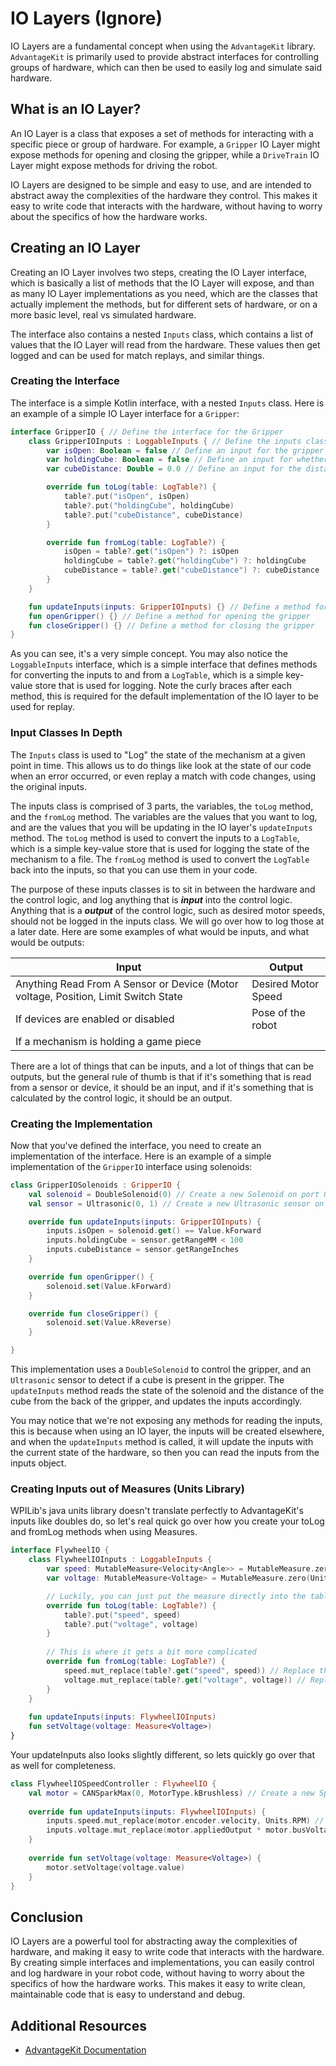# IO Layers (Ignore)

IO Layers are a fundamental concept when using the `AdvantageKit` library. `AdvantageKit` is primarily used to provide
abstract interfaces for controlling groups of hardware, which can then be used to easily log and simulate said hardware.

## What is an IO Layer?

An IO Layer is a class that exposes a set of methods for interacting with a specific piece or group of hardware. For
example, a `Gripper` IO Layer might expose methods for opening and closing the gripper, while a `DriveTrain` IO Layer
might
expose methods for driving the robot.

IO Layers are designed to be simple and easy to use, and are intended to abstract away the complexities of the hardware
they control. This makes it easy to write code that interacts with the hardware, without having to worry about the
specifics of how the hardware works.

## Creating an IO Layer

Creating an IO Layer involves two steps, creating the IO Layer interface, which is basically a list of methods that the
IO Layer will expose, and than as many IO Layer implementations as you need, which are the classes that actually
implement
the methods, but for different sets of hardware, or on a more basic level, real vs simulated hardware.

The interface also contains a nested `Inputs` class, which contains a list of values that the IO Layer will read from
the hardware. These values then get logged and can be used for match replays, and similar things.

### Creating the Interface

The interface is a simple Kotlin interface, with a nested `Inputs` class. Here is an example of a simple IO Layer
interface for a `Gripper`:

```kotlin
interface GripperIO { // Define the interface for the Gripper
    class GripperIOInputs : LoggableInputs { // Define the inputs class
        var isOpen: Boolean = false // Define an input for the gripper state
        var holdingCube: Boolean = false // Define an input for whether the gripper is holding a cube
        var cubeDistance: Double = 0.0 // Define an input for the distance of the cube from the back of the gripper

        override fun toLog(table: LogTable?) {
            table?.put("isOpen", isOpen)
            table?.put("holdingCube", holdingCube)
            table?.put("cubeDistance", cubeDistance)
        }

        override fun fromLog(table: LogTable?) {
            isOpen = table?.get("isOpen") ?: isOpen
            holdingCube = table?.get("holdingCube") ?: holdingCube
            cubeDistance = table?.get("cubeDistance") ?: cubeDistance
        }
    }

    fun updateInputs(inputs: GripperIOInputs) {} // Define a method for updating the inputs of the gripper
    fun openGripper() {} // Define a method for opening the gripper
    fun closeGripper() {} // Define a method for closing the gripper
}
```

As you can see, it's a very simple concept. You may also notice the `LoggableInputs` interface, which is a simple
interface that defines methods for converting the inputs to and from a `LogTable`, which is a simple key-value store
that is used for logging. Note the curly braces after each method, this is required for the default implementation of
the IO layer to be used for replay.

### Input Classes In Depth

The `Inputs` class is used to "Log" the state of the mechanism at a given point in time. This allows us to do things like
look at the state of our code when an error occurred, or even replay a match with code changes, using the original inputs.

The inputs class is comprised of 3 parts, the variables, the `toLog` method, and the `fromLog` method. The variables are
the values that you want to log, and are the values that you will be updating in the IO layer's `updateInputs` method.
The `toLog` method is used to convert the inputs to a `LogTable`, which is a simple key-value store that is used for
logging the state of the mechanism to a file. The `fromLog` method is used to convert the `LogTable` back into the
inputs, so that you can use them in your code.

The purpose of these inputs classes is to sit in between the hardware and the control logic, and log anything that is
***input*** into the control logic. Anything that is a ***output*** of the control logic, such as desired motor speeds,
should not be logged in the inputs class. We will go over how to log those at a later date. Here are some examples of
what would be inputs, and what would be outputs:

| Input                                                                              | Output              |
|------------------------------------------------------------------------------------|---------------------|
| Anything Read From A Sensor or Device (Motor voltage, Position, Limit Switch State | Desired Motor Speed |
| If devices are enabled or disabled                                                 | Pose of the robot   |
| If a mechanism is holding a game piece                                             |                     |

There are a lot of things that can be inputs, and a lot of things that can be outputs, but the general rule of thumb is
that if it's something that is read from a sensor or device, it should be an input, and if it's something that is
calculated by the control logic, it should be an output.

### Creating the Implementation

Now that you've defined the interface, you need to create an implementation of the interface. Here is an example of a
simple implementation of the `GripperIO` interface using solenoids:

```kotlin
class GripperIOSolenoids : GripperIO {
    val solenoid = DoubleSolenoid(0) // Create a new Solenoid on port 0
    val sensor = Ultrasonic(0, 1) // Create a new Ultrasonic sensor on ports 0 and 1

    override fun updateInputs(inputs: GripperIOInputs) {
        inputs.isOpen = solenoid.get() == Value.kForward
        inputs.holdingCube = sensor.getRangeMM < 100
        inputs.cubeDistance = sensor.getRangeInches
    }

    override fun openGripper() {
        solenoid.set(Value.kForward)
    }

    override fun closeGripper() {
        solenoid.set(Value.kReverse)
    }

}
```

This implementation uses a `DoubleSolenoid` to control the gripper, and an `Ultrasonic` sensor to detect if a cube is
present in the gripper. The `updateInputs` method reads the state of the solenoid and the distance of the cube from the
back of the gripper, and updates the inputs accordingly.

You may notice that we're not exposing any methods for reading the inputs, this is because when using an IO layer, the
inputs will be created elsewhere, and when the `updateInputs` method is called, it will update the inputs with the
current state of the hardware, so then you can read the inputs from the inputs object.

### Creating Inputs out of Measures (Units Library)

WPILib's java units library doesn't translate perfectly to AdvantageKit's inputs like doubles do, so let's real quick
go over how you create your toLog and fromLog methods when using Measures.

```kotlin
interface FlywheelIO {
    class FlywheelIOInputs : LoggableInputs {
        var speed: MutableMeasure<Velocity<Angle>> = MutableMeasure.zero(Units.RadiansPerSecond)
        var voltage: MutableMeasure<Voltage> = MutableMeasure.zero(Units.Volts)

        // Luckily, you can just put the measure directly into the table
        override fun toLog(table: LogTable?) {
            table?.put("speed", speed) 
            table?.put("voltage", voltage)
        }
        
        // This is where it gets a bit more complicated
        override fun fromLog(table: LogTable?) {
            speed.mut_replace(table?.get("speed", speed)) // Replace the speed measure with the one from the table, or keep the old one if it can't be found
            voltage.mut_replace(table?.get("voltage", voltage)) // Replace the voltage measure with the one from the table, or keep the old one if it can't be found
        }
    }
    
    fun updateInputs(inputs: FlywheelIOInputs)
    fun setVoltage(voltage: Measure<Voltage>)
}
```

Your updateInputs also looks slightly different, so lets quickly go over that as well for completeness.

```kotlin
class FlywheelIOSpeedController : FlywheelIO {
    val motor = CANSparkMax(0, MotorType.kBrushless) // Create a new SparkMax on port 0
    
    override fun updateInputs(inputs: FlywheelIOInputs) {
        inputs.speed.mut_replace(motor.encoder.velocity, Units.RPM) // Assuming the encoder is outputting RPM velocity readings
        inputs.voltage.mut_replace(motor.appliedOutput * motor.busVoltage, Units.Volts)
    }
    
    override fun setVoltage(voltage: Measure<Voltage>) {
        motor.setVoltage(voltage.value)
    }
}
```

## Conclusion

IO Layers are a powerful tool for abstracting away the complexities of hardware, and making it easy to write code that
interacts with the hardware. By creating simple interfaces and implementations, you can easily control and log hardware
in your robot code, without having to worry about the specifics of how the hardware works. This makes it easy to write
clean, maintainable code that is easy to understand and debug.

## Additional Resources

- [AdvantageKit Documentation](https://github.com/Mechanical-Advantage/AdvantageKit/blob/main/docs/RECORDING-INPUTS.md)